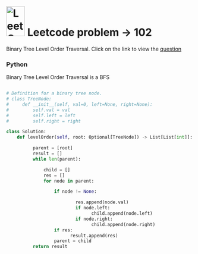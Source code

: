 #  <img src="https://leetcode.com/_next/static/images/logo-ff2b712834cf26bf50a5de58ee27bcef.png" alt="LeetCode Logo" width="50" height="80"> Leetcode problem -> 102  

Binary Tree Level Order Traversal. Click on the link to view the [question](https://leetcode.com/problems/binary-tree-level-order-traversal/description/)  


### Python  
Binary Tree Level Order Traversal is a BFS 
```python

# Definition for a binary tree node.
# class TreeNode:
#     def __init__(self, val=0, left=None, right=None):
#         self.val = val
#         self.left = left
#         self.right = right

class Solution:
    def levelOrder(self, root: Optional[TreeNode]) -> List[List[int]]:

          parent = [root]
          result = []
          while len(parent):

              child = []
              res = []
              for node in parent:

                  if node != None:

                          res.append(node.val)
                          if node.left:
                                child.append(node.left)
                          if node.right:
                                child.append(node.right)
                  if res:
                        result.append(res)
                  parent = child
          return result

```







